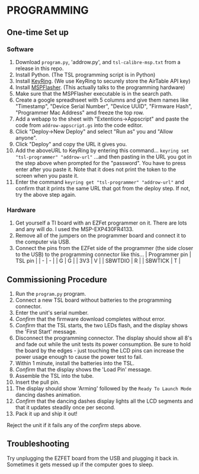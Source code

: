 # PROGRAMMING

## One-time Set up

### Software
 1. Download `program.py`, 'addrow.py', and `tsl-calibre-msp.txt` from a release in this repo.
 2. Install Python. (The TSL programming script is in Python)
 3. Install [KeyRing](https://pypi.org/project/keyring/). (We use KeyRing to securely store the AirTable API key)
 4. Install [MSPFlasher](https://www.ti.com/tool/MSP430-FLASHER). (This actually talks to the programming hardware)
 5. Make sure that the MSPFlasher executable is in the search path.
 6. Create a google spreadhseet with 5 columns and give them names like "Timestamp",	"Device Serial Number",	"Device UUID",	"Firmware Hash",	"Programmer Mac Address" amd freeze the top row.
 7. Add a webapp to the sheet with "Extentions->Appscript" and paste the code from `addrow-appscript.gs` into the code editor.
 8. Click "Deploy->New Deploy" and select "Run as" you and "Allow anyone".
 9. Click "Deploy" and copy the URL it gives you. 
 7. Add the aboveURL  to KeyRing by entering this command...
     `keyring set "tsl-programmer" "addrow-url"`
      ...and then pasting in the URL you got in the step above when prompted for the "password". You have to press enter after 
     you paste it. Note that it does not print the token to the screen when you paste it.
 8. Enter the command `keyring get "tsl-programmer" "addrow-url"` and confirm that it prints the same URL that got from the deploy step. If not, try the above step again. 
 
### Hardware
1. Get yourself a TI board with an EZFet programmer on it. There are lots and any will do. I used the MSP-EXP430FR4133.
2. Remove all of the jumpers on the programmer board and connect it to the computer via USB.
3. Connect the pins from the EZFet side of the programmer (the side closer to the USB) to the programming connector like this...
    | Programmer pin | TSL pin |
    | - | - | 
    | G | G |
    | 3V3 | V |
    | SBWTDIO | R | 
    | SBWTICK | T |

## Commissioning Procedure
1. Run the `program.py` program.
1. Connect a new TSL board without batteries to the programming connector.
2. Enter the unit's serial number. 
2. _Confirm_ that the firmware download completes without error.
3. _Confirm_ that the TSL starts, the two LEDs flash, and the display shows the 'First Start' message.
4. Disconnect the programming connector. The display should show all 8's and fade out while the unit tests its power consumption. Be sure to hold the board by the edges - just touching the LCD pins can increase the power usage enough to cause the power test to fail. 
5. Within 1 minute, install the batteries into the TSL.
6. _Confirm_ that the display shows the 'Load Pin' message.
7. Assemble the TSL into the tube.
8. Insert the pull pin.
9. The display should show 'Arming' followed by the `Ready To Launch Mode` dancing dashes animation.
9. _Confirm_ that the dancing dashes display lights all the LCD segments and that it updates steadily once per second. 
10. Pack it up and ship it out!

Reject the unit if it fails any of the _confirm_ steps above.

## Troubleshooting

Try unplugging the EZFET board from the USB and plugging it back in. Sometimes it gets messed up if the computer goes to sleep.
